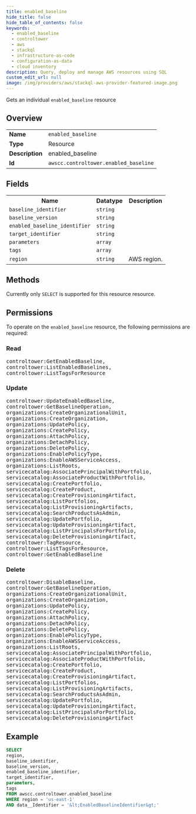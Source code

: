 ```yaml
---
title: enabled_baseline
hide_title: false
hide_table_of_contents: false
keywords:
  - enabled_baseline
  - controltower
  - aws
  - stackql
  - infrastructure-as-code
  - configuration-as-data
  - cloud inventory
description: Query, deploy and manage AWS resources using SQL
custom_edit_url: null
image: /img/providers/aws/stackql-aws-provider-featured-image.png
---
```

Gets an individual <code>enabled_baseline</code> resource

## Overview
<table><tbody>
<tr><td><b>Name</b></td><td><code>enabled_baseline</code></td></tr>
<tr><td><b>Type</b></td><td>Resource</td></tr>
<tr><td><b>Description</b></td><td>enabled_baseline</td></tr>
<tr><td><b>Id</b></td><td><code>awscc.controltower.enabled_baseline</code></td></tr>
</tbody></table>

## Fields
<table><tbody>
<tr><th>Name</th><th>Datatype</th><th>Description</th></tr>
<tr><td><code>baseline_identifier</code></td><td><code>string</code></td><td></td></tr>
<tr><td><code>baseline_version</code></td><td><code>string</code></td><td></td></tr>
<tr><td><code>enabled_baseline_identifier</code></td><td><code>string</code></td><td></td></tr>
<tr><td><code>target_identifier</code></td><td><code>string</code></td><td></td></tr>
<tr><td><code>parameters</code></td><td><code>array</code></td><td></td></tr>
<tr><td><code>tags</code></td><td><code>array</code></td><td></td></tr>
<tr><td><code>region</code></td><td><code>string</code></td><td>AWS region.</td></tr>

</tbody></table>

## Methods
Currently only <code>SELECT</code> is supported for this resource resource.

## Permissions

To operate on the <code>enabled_baseline</code> resource, the following permissions are required:

### Read
<pre>
controltower:GetEnabledBaseline,
controltower:ListEnabledBaselines,
controltower:ListTagsForResource</pre>

### Update
<pre>
controltower:UpdateEnabledBaseline,
controltower:GetBaselineOperation,
organizations:CreateOrganizationalUnit,
organizations:CreateOrganization,
organizations:UpdatePolicy,
organizations:CreatePolicy,
organizations:AttachPolicy,
organizations:DetachPolicy,
organizations:DeletePolicy,
organizations:EnablePolicyType,
organizations:EnableAWSServiceAccess,
organizations:ListRoots,
servicecatalog:AssociatePrincipalWithPortfolio,
servicecatalog:AssociateProductWithPortfolio,
servicecatalog:CreatePortfolio,
servicecatalog:CreateProduct,
servicecatalog:CreateProvisioningArtifact,
servicecatalog:ListPortfolios,
servicecatalog:ListProvisioningArtifacts,
servicecatalog:SearchProductsAsAdmin,
servicecatalog:UpdatePortfolio,
servicecatalog:UpdateProvisioningArtifact,
servicecatalog:ListPrincipalsForPortfolio,
servicecatalog:DeleteProvisioningArtifact,
controltower:TagResource,
controltower:ListTagsForResource,
controltower:GetEnabledBaseline</pre>

### Delete
<pre>
controltower:DisableBaseline,
controltower:GetBaselineOperation,
organizations:CreateOrganizationalUnit,
organizations:CreateOrganization,
organizations:UpdatePolicy,
organizations:CreatePolicy,
organizations:AttachPolicy,
organizations:DetachPolicy,
organizations:DeletePolicy,
organizations:EnablePolicyType,
organizations:EnableAWSServiceAccess,
organizations:ListRoots,
servicecatalog:AssociatePrincipalWithPortfolio,
servicecatalog:AssociateProductWithPortfolio,
servicecatalog:CreatePortfolio,
servicecatalog:CreateProduct,
servicecatalog:CreateProvisioningArtifact,
servicecatalog:ListPortfolios,
servicecatalog:ListProvisioningArtifacts,
servicecatalog:SearchProductsAsAdmin,
servicecatalog:UpdatePortfolio,
servicecatalog:UpdateProvisioningArtifact,
servicecatalog:ListPrincipalsForPortfolio,
servicecatalog:DeleteProvisioningArtifact</pre>


## Example
```sql
SELECT
region,
baseline_identifier,
baseline_version,
enabled_baseline_identifier,
target_identifier,
parameters,
tags
FROM awscc.controltower.enabled_baseline
WHERE region = 'us-east-1'
AND data__Identifier = '&lt;EnabledBaselineIdentifier&gt;'
```
